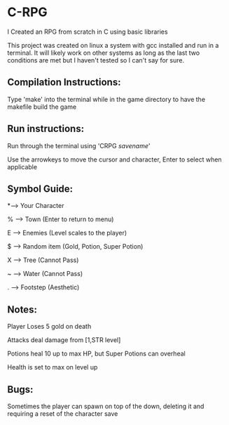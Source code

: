 # C-RPG
I Created an RPG from scratch in C using basic libraries

This project was created on linux a system with gcc installed and run in a terminal. It will likely work on other systems as long as the last two conditions are met but I haven't tested so I can't say for sure.

## Compilation Instructions:
Type 'make' into the terminal while in the game directory to have the makefile build the game

## Run instructions:
Run through the terminal using 'CRPG *savename*'

Use the arrowkeys to move the cursor and character, Enter to select when applicable

## Symbol Guide:
 *--> Your Character
 
 % --> Town (Enter to return to menu)
 
 E --> Enemies (Level scales to the player)
 
 $ --> Random item (Gold, Potion, Super Potion)
 
 X --> Tree (Cannot Pass)
 
 ~ --> Water (Cannot Pass)
 
 . --> Footstep (Aesthetic)

## Notes:
Player Loses 5 gold on death

Attacks deal damage from [1,STR level]

Potions heal 10 up to max HP, but Super Potions can overheal

Health is set to max on level up

## Bugs:
Sometimes the player can spawn on top of the down, deleting it and requiring a reset of the character save
